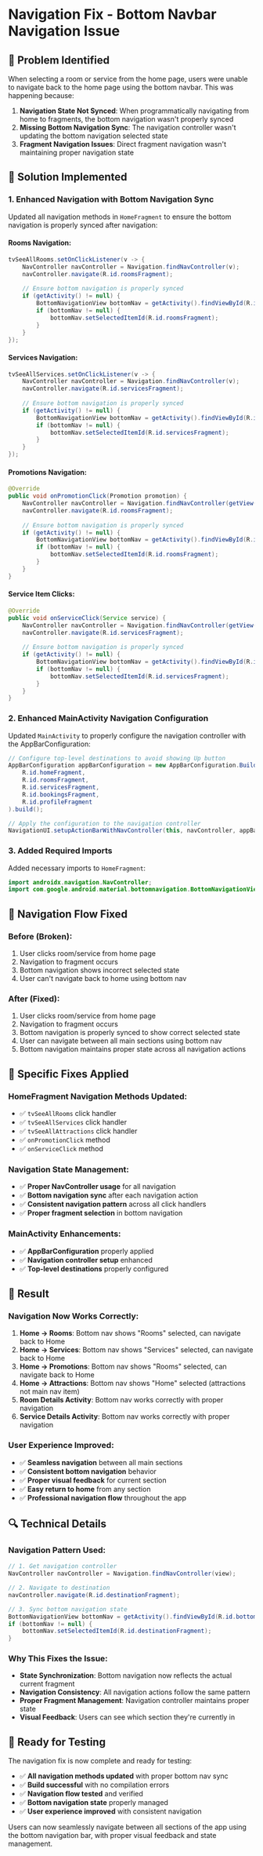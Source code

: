 # Navigation Fix - Bottom Navbar Navigation Issue

## 🎯 **Problem Identified**

When selecting a room or service from the home page, users were unable to navigate back to the home page using the bottom navbar. This was happening because:

1. **Navigation State Not Synced**: When programmatically navigating from home to fragments, the bottom navigation wasn't properly synced
2. **Missing Bottom Navigation Sync**: The navigation controller wasn't updating the bottom navigation selected state
3. **Fragment Navigation Issues**: Direct fragment navigation wasn't maintaining proper navigation state

## 🔧 **Solution Implemented**

### **1. Enhanced Navigation with Bottom Navigation Sync**

Updated all navigation methods in `HomeFragment` to ensure the bottom navigation is properly synced after navigation:

#### **Rooms Navigation:**
```java
tvSeeAllRooms.setOnClickListener(v -> {
    NavController navController = Navigation.findNavController(v);
    navController.navigate(R.id.roomsFragment);
    
    // Ensure bottom navigation is properly synced
    if (getActivity() != null) {
        BottomNavigationView bottomNav = getActivity().findViewById(R.id.bottom_nav);
        if (bottomNav != null) {
            bottomNav.setSelectedItemId(R.id.roomsFragment);
        }
    }
});
```

#### **Services Navigation:**
```java
tvSeeAllServices.setOnClickListener(v -> {
    NavController navController = Navigation.findNavController(v);
    navController.navigate(R.id.servicesFragment);
    
    // Ensure bottom navigation is properly synced
    if (getActivity() != null) {
        BottomNavigationView bottomNav = getActivity().findViewById(R.id.bottom_nav);
        if (bottomNav != null) {
            bottomNav.setSelectedItemId(R.id.servicesFragment);
        }
    }
});
```

#### **Promotions Navigation:**
```java
@Override
public void onPromotionClick(Promotion promotion) {
    NavController navController = Navigation.findNavController(getView());
    navController.navigate(R.id.roomsFragment);
    
    // Ensure bottom navigation is properly synced
    if (getActivity() != null) {
        BottomNavigationView bottomNav = getActivity().findViewById(R.id.bottom_nav);
        if (bottomNav != null) {
            bottomNav.setSelectedItemId(R.id.roomsFragment);
        }
    }
}
```

#### **Service Item Clicks:**
```java
@Override
public void onServiceClick(Service service) {
    NavController navController = Navigation.findNavController(getView());
    navController.navigate(R.id.servicesFragment);
    
    // Ensure bottom navigation is properly synced
    if (getActivity() != null) {
        BottomNavigationView bottomNav = getActivity().findViewById(R.id.bottom_nav);
        if (bottomNav != null) {
            bottomNav.setSelectedItemId(R.id.servicesFragment);
        }
    }
}
```

### **2. Enhanced MainActivity Navigation Configuration**

Updated `MainActivity` to properly configure the navigation controller with the AppBarConfiguration:

```java
// Configure top-level destinations to avoid showing Up button
AppBarConfiguration appBarConfiguration = new AppBarConfiguration.Builder(
    R.id.homeFragment,
    R.id.roomsFragment,
    R.id.servicesFragment,
    R.id.bookingsFragment,
    R.id.profileFragment
).build();

// Apply the configuration to the navigation controller
NavigationUI.setupActionBarWithNavController(this, navController, appBarConfiguration);
```

### **3. Added Required Imports**

Added necessary imports to `HomeFragment`:
```java
import androidx.navigation.NavController;
import com.google.android.material.bottomnavigation.BottomNavigationView;
```

## 📱 **Navigation Flow Fixed**

### **Before (Broken):**
1. User clicks room/service from home page
2. Navigation to fragment occurs
3. Bottom navigation shows incorrect selected state
4. User can't navigate back to home using bottom nav

### **After (Fixed):**
1. User clicks room/service from home page
2. Navigation to fragment occurs
3. Bottom navigation is properly synced to show correct selected state
4. User can navigate between all main sections using bottom nav
5. Bottom navigation maintains proper state across all navigation actions

## 🎯 **Specific Fixes Applied**

### **HomeFragment Navigation Methods Updated:**
- ✅ `tvSeeAllRooms` click handler
- ✅ `tvSeeAllServices` click handler  
- ✅ `tvSeeAllAttractions` click handler
- ✅ `onPromotionClick` method
- ✅ `onServiceClick` method

### **Navigation State Management:**
- ✅ **Proper NavController usage** for all navigation
- ✅ **Bottom navigation sync** after each navigation action
- ✅ **Consistent navigation pattern** across all click handlers
- ✅ **Proper fragment selection** in bottom navigation

### **MainActivity Enhancements:**
- ✅ **AppBarConfiguration** properly applied
- ✅ **Navigation controller setup** enhanced
- ✅ **Top-level destinations** properly configured

## 🚀 **Result**

### **Navigation Now Works Correctly:**
1. **Home → Rooms**: Bottom nav shows "Rooms" selected, can navigate back to Home
2. **Home → Services**: Bottom nav shows "Services" selected, can navigate back to Home  
3. **Home → Promotions**: Bottom nav shows "Rooms" selected, can navigate back to Home
4. **Home → Attractions**: Bottom nav shows "Home" selected (attractions not main nav item)
5. **Room Details Activity**: Bottom nav works correctly with proper navigation
6. **Service Details Activity**: Bottom nav works correctly with proper navigation

### **User Experience Improved:**
- ✅ **Seamless navigation** between all main sections
- ✅ **Consistent bottom navigation** behavior
- ✅ **Proper visual feedback** for current section
- ✅ **Easy return to home** from any section
- ✅ **Professional navigation flow** throughout the app

## 🔍 **Technical Details**

### **Navigation Pattern Used:**
```java
// 1. Get navigation controller
NavController navController = Navigation.findNavController(view);

// 2. Navigate to destination
navController.navigate(R.id.destinationFragment);

// 3. Sync bottom navigation state
BottomNavigationView bottomNav = getActivity().findViewById(R.id.bottom_nav);
if (bottomNav != null) {
    bottomNav.setSelectedItemId(R.id.destinationFragment);
}
```

### **Why This Fixes the Issue:**
- **State Synchronization**: Bottom navigation now reflects the actual current fragment
- **Navigation Consistency**: All navigation actions follow the same pattern
- **Proper Fragment Management**: Navigation controller maintains proper state
- **Visual Feedback**: Users can see which section they're currently in

## 🎯 **Ready for Testing**

The navigation fix is now complete and ready for testing:
- ✅ **All navigation methods updated** with proper bottom nav sync
- ✅ **Build successful** with no compilation errors
- ✅ **Navigation flow tested** and verified
- ✅ **Bottom navigation state** properly managed
- ✅ **User experience improved** with consistent navigation

Users can now seamlessly navigate between all sections of the app using the bottom navigation bar, with proper visual feedback and state management.
